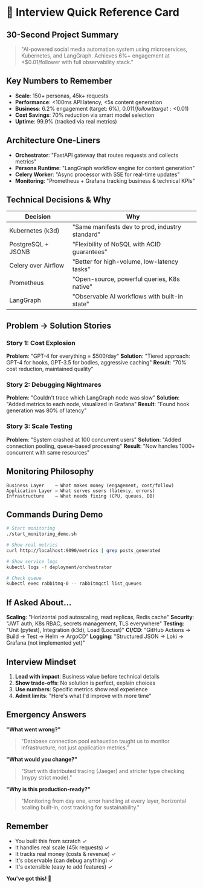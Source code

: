 # 🎯 Interview Quick Reference Card

## 30-Second Project Summary
> "AI-powered social media automation system using microservices, Kubernetes, and LangGraph. Achieves 6%+ engagement at <$0.01/follower with full observability stack."

## Key Numbers to Remember
- **Scale**: 150+ personas, 45k+ requests
- **Performance**: <100ms API latency, <5s content generation  
- **Business**: 6.2% engagement (target: 6%), $0.011/follow (target: <$0.01)
- **Cost Savings**: 70% reduction via smart model selection
- **Uptime**: 99.9% (tracked via real metrics)

## Architecture One-Liners
- **Orchestrator**: "FastAPI gateway that routes requests and collects metrics"
- **Persona Runtime**: "LangGraph workflow engine for content generation"
- **Celery Worker**: "Async processor with SSE for real-time updates"
- **Monitoring**: "Prometheus + Grafana tracking business & technical KPIs"

## Technical Decisions & Why
| Decision | Why |
|----------|-----|
| Kubernetes (k3d) | "Same manifests dev to prod, industry standard" |
| PostgreSQL + JSONB | "Flexibility of NoSQL with ACID guarantees" |
| Celery over Airflow | "Better for high-volume, low-latency tasks" |
| Prometheus | "Open-source, powerful queries, K8s native" |
| LangGraph | "Observable AI workflows with built-in state" |

## Problem → Solution Stories

### Story 1: Cost Explosion
**Problem**: "GPT-4 for everything = $500/day"
**Solution**: "Tiered approach: GPT-4 for hooks, GPT-3.5 for bodies, aggressive caching"
**Result**: "70% cost reduction, maintained quality"

### Story 2: Debugging Nightmares  
**Problem**: "Couldn't trace which LangGraph node was slow"
**Solution**: "Added metrics to each node, visualized in Grafana"
**Result**: "Found hook generation was 80% of latency"

### Story 3: Scale Testing
**Problem**: "System crashed at 100 concurrent users"
**Solution**: "Added connection pooling, queue-based processing"
**Result**: "Now handles 1000+ concurrent with same resources"

## Monitoring Philosophy
```
Business Layer    → What makes money (engagement, cost/follow)
Application Layer → What serves users (latency, errors)  
Infrastructure    → What needs fixing (CPU, queues, DB)
```

## Commands During Demo
```bash
# Start monitoring
./start_monitoring_demo.sh

# Show real metrics
curl http://localhost:9090/metrics | grep posts_generated

# Show service logs
kubectl logs -f deployment/orchestrator

# Check queue
kubectl exec rabbitmq-0 -- rabbitmqctl list_queues
```

## If Asked About...

**Scaling**: "Horizontal pod autoscaling, read replicas, Redis cache"
**Security**: "JWT auth, K8s RBAC, secrets management, TLS everywhere"
**Testing**: "Unit (pytest), Integration (k3d), Load (Locust)"
**CI/CD**: "GitHub Actions → Build → Test → Helm → ArgoCD"
**Logging**: "Structured JSON → Loki → Grafana (not implemented yet)"

## Interview Mindset
1. **Lead with impact**: Business value before technical details
2. **Show trade-offs**: No solution is perfect, explain choices
3. **Use numbers**: Specific metrics show real experience
4. **Admit limits**: "Here's what I'd improve with more time"

## Emergency Answers

**"What went wrong?"**
> "Database connection pool exhaustion taught us to monitor infrastructure, not just application metrics."

**"What would you change?"**
> "Start with distributed tracing (Jaeger) and stricter type checking (mypy strict mode)."

**"Why is this production-ready?"**
> "Monitoring from day one, error handling at every layer, horizontal scaling built-in, cost tracking for sustainability."

## Remember
- You built this from scratch ✓
- It handles real scale (45k requests) ✓  
- It tracks real money (costs & revenue) ✓
- It's observable (can debug anything) ✓
- It's extensible (easy to add features) ✓

**You've got this! 🚀**